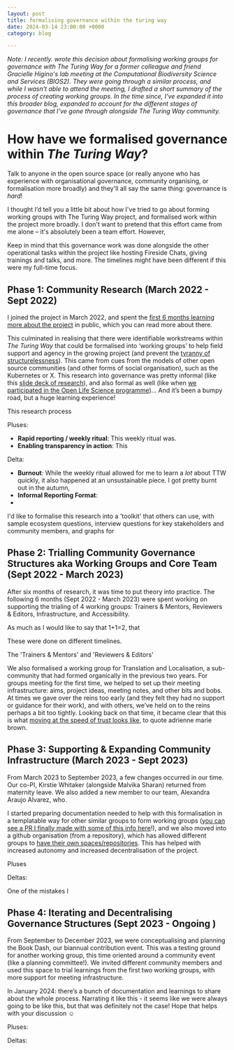 ```yaml
---
layout: post
title: formalising governance within the turing way
date: 2024-03-14 23:00:00 +0000
category: blog

---
```


_Note: I recently. wrote this decision about formalising working groups for governance with The Turing Way for a former colleague and friend Gracielle Higino's lab meeting at the Computational Biodiversity Science and Services (_BIOS2_). They were going through a similar process, and while I wasn't able to attend the meeting, I drafted a short summary of the process of creating working groups. In the time since, I've expanded it into this broader blog, expanded to account for the different stages of governance that I've gone through alongside _The Turing Way_ community._ 

# How have we formalised governance within _The Turing Way_?

Talk to anyone in the open source space (or really anyone who has experience with organisational governance, community organising, or formalisation more broadly) and they'll all say the same thing: governance is *hard*! 

I thought I’d tell you a little bit about how I've tried to go about forming working groups with The Turing Way project, and formalised work within the project more broadly. I don't want to pretend that this effort came from me alone – it's absolutely been a team effort. However, 

Keep in mind that this governance work was done alongside the other operational tasks within the project like hosting Fireside Chats, giving trainings and talks, and more. The timelines might have been different if this were my full-time focus.

## Phase 1: Community Research (March 2022 - Sept 2022)

I joined the project in March 2022, and spent the [first 6 months learning more about the project](https://github.com/the-turing-way/the-turing-way/discussions/2552) in public, which you can read more about there.

This culminated in realising that there were identifiable workstreams within _The Turing Way_ that could be formalised into ‘working groups’ to help field support and agency in the growing project (and prevent the [tyranny of structurelessness]()). This came from cues from the models of other open source communities (and other forms of social organisation), such as the Kubernetes or X. This research into governance was pretty informal (like this [slide deck of research](https://docs.google.com/presentation/d/1HcKjeikxAAfKDCb5Okh1EqPbabedM3c7xIVuKv1Cqeg/edit#slide=id.p)), and also formal as well (like when [we participated in the Open Life Science programme](https://openlifesci.org/openseeds/ols-5/projects-participants.html))... And it’s been a bumpy road, but a huge learning experience! 

This research process 

Pluses:
- **Rapid reporting / weekly ritual**: This weekly ritual was.
- **Enabling transparency in action**: This 

Delta:
- **Burnout**: While the weekly ritual allowed for me to learn a *lot* about TTW quickly, it also happened at an unsustainable piece. I got pretty burnt out in the autumn, 
- **Informal Reporting Format**: 
- 

I'd like to formalise this research into a 'toolkit' that others can use, with sample ecosystem questions, interview questions for key stakeholders and community members, and graphs for 

## Phase 2: Trialling Community Governance Structures aka Working Groups and Core Team (Sept 2022 - March 2023)

After six months of research, it was time to put theory into practice. The following 6 months (Sept 2022 - March 2023) were spent working on supporting the trialing of 4 working groups: Trainers & Mentors, Reviewers & Editors, Infrastructure, and Accessibility. 

As much as I would like to say that 1+1=2, that 

These were done on different timelines. 

The 'Trainers & Mentors' and 'Reviewers & Editors' 

We also formalised a working group for Translation and Localisation, a sub-community that had formed organically in the previous two years. For groups meeting for the first time, we helped to set up their meeting infrastructure: aims, project ideas, meeting notes, and other bits and bobs. At times we gave over the reins too early (and they felt they had no support or guidance for their work), and with others, we’ve held on to the reins perhaps a bit too tightly. Looking back on that time, it became clear that this is what [moving at the speed of trust looks like](https://www.rootedstrategy.com/blogposts/4w6myxde5a15j0zrtybcgf3a1mbktk), to quote adrienne marie brown. 

## Phase 3: Supporting & Expanding Community Infrastructure  (March 2023 - Sept 2023)

From March 2023 to September 2023, a few changes occurred in our time. Our co-PI, Kirstie Whitaker (alongside Malvika Sharan) returned from maternity leave. We also added a new member to our team, Alexandra Araujo Alvarez, who. 

I started preparing documentation needed to help with this formalisation in a templatable way for other similar groups to form working groups ([you can see a PR I finally made with some of this info here](https://github.com/the-turing-way/the-turing-way/pull/3499)!), and we also moved into a github organisation (from a repository), which has allowed different groups to [have their own spaces/repositories](https://github.com/the-turing-way). This has helped with increased autonomy and increased decentralisation of the project.

Pluses

Deltas:

One of the mistakes I 

## Phase 4: Iterating and Decentralising Governance Structures (Sept 2023 - Ongoing )

From September to December 2023, we were conceptualising and planning the Book Dash, our biannual contribution event. This was a testing ground for another working group, this time oriented around a community event (like a planning committee!). We invited different community members and used this space to trial learnings from the first two working groups, with more support for meeting infrastructure. 

In January 2024: there’s a bunch of documentation and learnings to share about the whole process. Narrating it like this - it seems like we were always going to be like this, but that was definitely not the case! Hope that helps with your discussion ☺️

Pluses:

Deltas:

